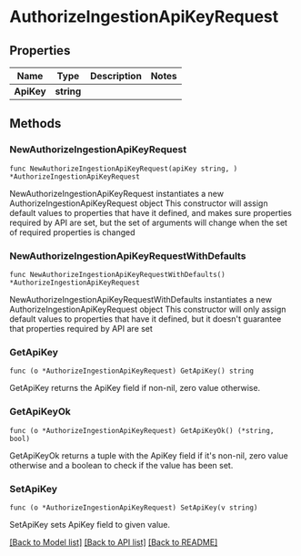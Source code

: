 # AuthorizeIngestionApiKeyRequest

## Properties

Name | Type | Description | Notes
------------ | ------------- | ------------- | -------------
**ApiKey** | **string** |  | 

## Methods

### NewAuthorizeIngestionApiKeyRequest

`func NewAuthorizeIngestionApiKeyRequest(apiKey string, ) *AuthorizeIngestionApiKeyRequest`

NewAuthorizeIngestionApiKeyRequest instantiates a new AuthorizeIngestionApiKeyRequest object
This constructor will assign default values to properties that have it defined,
and makes sure properties required by API are set, but the set of arguments
will change when the set of required properties is changed

### NewAuthorizeIngestionApiKeyRequestWithDefaults

`func NewAuthorizeIngestionApiKeyRequestWithDefaults() *AuthorizeIngestionApiKeyRequest`

NewAuthorizeIngestionApiKeyRequestWithDefaults instantiates a new AuthorizeIngestionApiKeyRequest object
This constructor will only assign default values to properties that have it defined,
but it doesn't guarantee that properties required by API are set

### GetApiKey

`func (o *AuthorizeIngestionApiKeyRequest) GetApiKey() string`

GetApiKey returns the ApiKey field if non-nil, zero value otherwise.

### GetApiKeyOk

`func (o *AuthorizeIngestionApiKeyRequest) GetApiKeyOk() (*string, bool)`

GetApiKeyOk returns a tuple with the ApiKey field if it's non-nil, zero value otherwise
and a boolean to check if the value has been set.

### SetApiKey

`func (o *AuthorizeIngestionApiKeyRequest) SetApiKey(v string)`

SetApiKey sets ApiKey field to given value.



[[Back to Model list]](../README.md#documentation-for-models) [[Back to API list]](../README.md#documentation-for-api-endpoints) [[Back to README]](../README.md)


